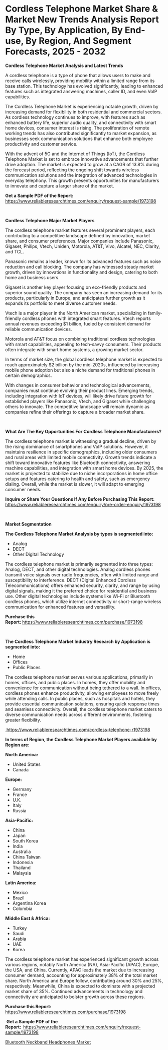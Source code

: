 <p><h1>Cordless Telephone Market Share & Market New Trends Analysis Report By Type, By Application, By End-use, By Region, And Segment Forecasts, 2025 - 2032</h1></p><p><strong>Cordless Telephone Market Analysis and Latest Trends</strong></p>
<p><p>A cordless telephone is a type of phone that allows users to make and receive calls wirelessly, providing mobility within a limited range from its base station. This technology has evolved significantly, leading to enhanced features such as integrated answering machines, caller ID, and even VoIP capabilities. </p><p>The Cordless Telephone Market is experiencing notable growth, driven by increasing demand for flexibility in both residential and commercial sectors. As cordless technology continues to improve, with features such as enhanced battery life, superior audio quality, and connectivity with smart home devices, consumer interest is rising. The proliferation of remote working trends has also contributed significantly to market expansion, as businesses seek communication solutions that enhance both employee productivity and customer service.</p><p>With the advent of 5G and the Internet of Things (IoT), the Cordless Telephone Market is set to embrace innovative advancements that further drive adoption. The market is expected to grow at a CAGR of 13.8% during the forecast period, reflecting the ongoing shift towards wireless communication solutions and the integration of advanced technologies in everyday telephony. This growth presents opportunities for manufacturers to innovate and capture a larger share of the market.</p></p>
<p><strong>Get a Sample PDF of the Report:&nbsp;</strong> <a href="https://www.reliableresearchtimes.com/enquiry/request-sample/1973198?utm_campaign=2206&utm_medium=2&utm_source=Github&utm_content=ia&utm_term=11022025&utm_id=cordless-telephone">https://www.reliableresearchtimes.com/enquiry/request-sample/1973198</a></p>
<p>&nbsp;</p>
<p><strong>Cordless Telephone Major Market Players</strong></p>
<p><p>The cordless telephone market features several prominent players, each contributing to a competitive landscape defined by innovation, market share, and consumer preferences. Major companies include Panasonic, Gigaset, Philips, Vtech, Uniden, Motorola, AT&T, Vivo, Alcatel, NEC, Clarity, and TCL.</p><p>Panasonic remains a leader, known for its advanced features such as noise reduction and call blocking. The company has witnessed steady market growth, driven by innovations in functionality and design, catering to both home and business users.</p><p>Gigaset is another key player focusing on eco-friendly products and superior sound quality. The company has seen an increasing demand for its products, particularly in Europe, and anticipates further growth as it expands its portfolio to meet diverse customer needs.</p><p>Vtech is a major player in the North American market, specializing in family-friendly cordless phones with integrated smart features. Vtech reports annual revenues exceeding $1 billion, fueled by consistent demand for reliable communication devices.</p><p>Motorola and AT&T focus on combining traditional cordless technologies with smart capabilities, appealing to tech-savvy consumers. Their products often integrate with smart home systems, a growing market sector.</p><p>In terms of market size, the global cordless telephone market is expected to reach approximately $2 billion by the mid-2020s, influenced by increasing mobile phone adoption but also a niche demand for traditional phones in certain demographics. </p><p>With changes in consumer behavior and technological advancements, companies must continue evolving their product lines. Emerging trends, including integration with IoT devices, will likely drive future growth for established players like Panasonic, Vtech, and Gigaset while challenging others to innovate. The competitive landscape will remain dynamic as companies refine their offerings to capture a broader market share.</p></p>
<p>&nbsp;</p>
<p><strong>What Are The Key Opportunities For Cordless Telephone Manufacturers?</strong></p>
<p><p>The cordless telephone market is witnessing a gradual decline, driven by the rising dominance of smartphones and VoIP solutions. However, it maintains resilience in specific demographics, including older consumers and rural areas with limited mobile connectivity. Growth trends indicate a shift toward innovative features like Bluetooth connectivity, answering machine capabilities, and integration with smart home devices. By 2025, the market is projected to stabilize due to niche incorporations in home office setups and features catering to health and safety, such as emergency dialing. Overall, while the market is slower, it will adapt to emerging consumer needs.</p></p>
<p><strong>Inquire or Share Your Questions If Any Before Purchasing This Report:</strong> <a href="https://www.reliableresearchtimes.com/enquiry/pre-order-enquiry/1973198?utm_campaign=2206&utm_medium=2&utm_source=Github&utm_content=ia&utm_term=11022025&utm_id=cordless-telephone">https://www.reliableresearchtimes.com/enquiry/pre-order-enquiry/1973198</a></p>
<p>&nbsp;</p>
<p><strong>Market Segmentation</strong></p>
<p><strong>The Cordless Telephone Market Analysis by types is segmented into:</strong></p>
<p><ul><li>Analog</li><li>DECT</li><li>Other Digital Technology</li></ul></p>
<p><p>The cordless telephone market is primarily segmented into three types: Analog, DECT, and other digital technologies. Analog cordless phones transmit voice signals over radio frequencies, often with limited range and susceptibility to interference. DECT (Digital Enhanced Cordless Telecommunications) offers enhanced security, clarity, and range by using digital signals, making it the preferred choice for residential and business use. Other digital technologies include systems like Wi-Fi or Bluetooth cordless phones, which utilize internet connectivity or short-range wireless communication for enhanced features and versatility.</p></p>
<p><strong>Purchase this Report:&nbsp;</strong><a href="https://www.reliableresearchtimes.com/purchase/1973198?utm_campaign=2206&utm_medium=2&utm_source=Github&utm_content=ia&utm_term=11022025&utm_id=cordless-telephone">https://www.reliableresearchtimes.com/purchase/1973198</a></p>
<p>&nbsp;</p>
<p><strong>The Cordless Telephone Market Industry Research by Application is segmented into:</strong></p>
<p><ul><li>Home</li><li>Offices</li><li>Public Places</li></ul></p>
<p><p>The cordless telephone market serves various applications, primarily in homes, offices, and public places. In homes, they offer mobility and convenience for communication without being tethered to a wall. In offices, cordless phones enhance productivity, allowing employees to move freely while attending calls. In public places, such as hospitals and hotels, they provide essential communication solutions, ensuring quick response times and seamless connectivity. Overall, the cordless telephone market caters to diverse communication needs across different environments, fostering greater flexibility.</p></p>
<p><a href="https://www.reliableresearchtimes.com/cordless-telephone-r1973198?utm_campaign=2206&utm_medium=2&utm_source=Github&utm_content=ia&utm_term=11022025&utm_id=cordless-telephone">&nbsp;https://www.reliableresearchtimes.com/cordless-telephone-r1973198</a></p>
<p><strong>In terms of Region, the Cordless Telephone Market Players available by Region are:</strong></p>
<p>
    <p> <strong> North America: </strong>
        <ul>
            <li>United States</li>
            <li>Canada</li>
        </ul>
        </p> 
    <p> <strong> Europe: </strong>
        <ul>
            <li>Germany</li>
            <li>France</li>
            <li>U.K.</li>
            <li>Italy</li>
            <li>Russia</li>
        </ul>
        </p> 
    <p> <strong> Asia-Pacific: </strong>
        <ul>
            <li>China</li>
            <li>Japan</li>
            <li>South Korea</li>
            <li>India</li>
            <li>Australia</li>
            <li>China Taiwan</li>
            <li>Indonesia</li>
            <li>Thailand</li>
            <li>Malaysia</li>
        </ul>
        </p> 
    <p> <strong> Latin America: </strong>
        <ul>
            <li>Mexico</li>
            <li>Brazil</li>
            <li>Argentina Korea</li>
            <li>Colombia</li>
        </ul>
        </p> 
    <p> <strong> Middle East & Africa: </strong>
        <ul>
            <li>Turkey</li>
            <li>Saudi</li>
            <li>Arabia</li>
            <li>UAE</li>
            <li>Korea</li>
        </ul>
    </p>
    </p>
<p><p>The cordless telephone market has experienced significant growth across various regions, notably North America (NA), Asia-Pacific (APAC), Europe, the USA, and China. Currently, APAC leads the market due to increasing consumer demand, accounting for approximately 38% of the total market share. North America and Europe follow, contributing around 30% and 25%, respectively. Meanwhile, China is expected to dominate with a projected market share of 35%. Continued advancements in technology and connectivity are anticipated to bolster growth across these regions.</p></p>
<p><strong>Purchase this Report: </strong><a href="https://www.reliableresearchtimes.com/purchase/1973198?utm_campaign=2206&utm_medium=2&utm_source=Github&utm_content=ia&utm_term=11022025&utm_id=cordless-telephone">https://www.reliableresearchtimes.com/purchase/1973198</a></p>
<p>&nbsp;<strong>Get a Sample PDF of the Report:&nbsp;&nbsp;</strong><a href="https://www.reliableresearchtimes.com/enquiry/request-sample/1973198?utm_campaign=2206&utm_medium=2&utm_source=Github&utm_content=ia&utm_term=11022025&utm_id=cordless-telephone">https://www.reliableresearchtimes.com/enquiry/request-sample/1973198</a></p>
<p><strong></strong></p>
<p><p><a href="https://github.com/wwwkeltoum/Market-Research-Report-List-5/blob/main/bluetooth-neckband-headphones-market.md?utm_campaign=2206&utm_medium=2&utm_source=Github&utm_content=ia&utm_term=11022025&utm_id=cordless-telephone">Bluetooth Neckband Headphones Market</a></p></p>
